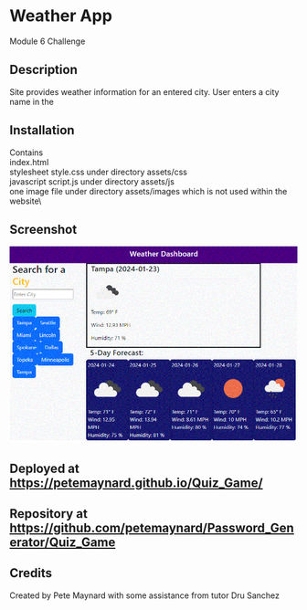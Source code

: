 # Weather App
Module 6 Challenge

## Description

Site provides weather information for an entered city.
User enters a city name in the 

## Installation

Contains\
  index.html\
  stylesheet style.css under directory assets/css\
  javascript script.js under directory assets/js\
  one image file under directory assets/images which is not used within the website\

## Screenshot

![alt text](./screenshot.gif)


## Deployed at https://petemaynard.github.io/Quiz_Game/

## Repository at https://github.com/petemaynard/Password_Generator/Quiz_Game

## Credits

Created by Pete Maynard
with some assistance from tutor Dru Sanchez



